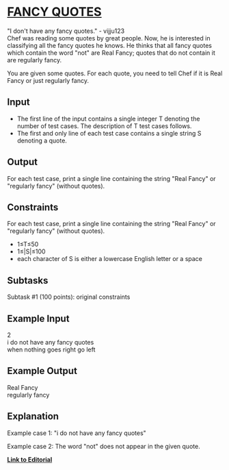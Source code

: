 # [FANCY QUOTES](https://www.codechef.com/JAN19B/problems/FANCY)

"I don't have any fancy quotes." - vijju123 <br />
Chef was reading some quotes by great people. Now, he is interested in classifying all the fancy quotes he knows. He thinks that all fancy quotes which contain the word "not" are Real Fancy; quotes that do not contain it are regularly fancy.

You are given some quotes. For each quote, you need to tell Chef if it is Real Fancy or just regularly fancy.
## Input
* The first line of the input contains a single integer T denoting the number of test cases. The description of T test cases follows.
* The first and only line of each test case contains a single string S denoting a quote.

## Output
For each test case, print a single line containing the string "Real Fancy" or "regularly fancy" (without quotes).

## Constraints
For each test case, print a single line containing the string "Real Fancy" or "regularly fancy" (without quotes).

* 1≤T≤50 
* 1≤|S|≤100
* each character of S is either a lowercase English letter or a space

## Subtasks
Subtask #1 (100 points): original constraints

## Example Input
2 <br />
i do not have any fancy quotes <br />
when nothing goes right go left<br />
## Example Output
Real Fancy <br />
regularly fancy <br />

## Explanation
Example case 1: "i do not have any fancy quotes" <br />

Example case 2: The word "not" does not appear in the given quote.

<b>[Link to Editorial](https://discuss.codechef.com/problems/FANCY)</b>
